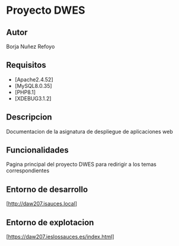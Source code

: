 # Proyecto DWES
## Autor
Borja Nuñez Refoyo
## Requisitos
   - [Apache2.4.52]
   - [MySQL8.0.35]
   - [PHP8.1]
   - [XDEBUG3.1.2]
## Descripcion
Documentacion de la asignatura de despliegue de aplicaciones web
## Funcionalidades
Pagina principal del proyecto DWES para redirigir a los temas correspondientes
## Entorno de desarrollo
[http://daw207.isauces.local]
## Entorno de explotacion
[https://daw207.ieslossauces.es/index.html]